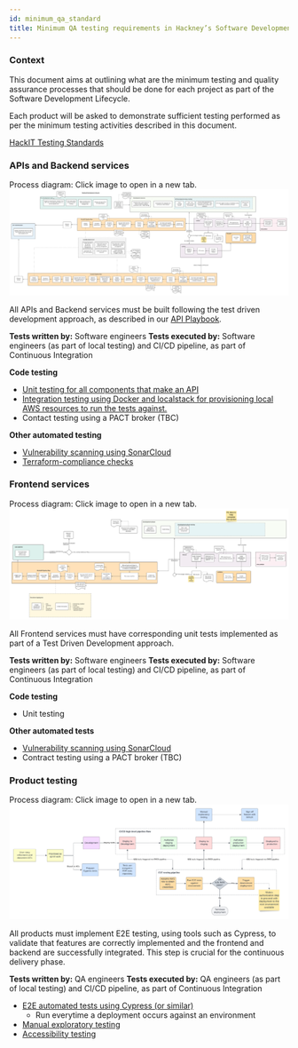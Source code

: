 ```yaml
---
id: minimum_qa_standard
title: Minimum QA testing requirements in Hackney’s Software Development Lifecycle
---
```


### Context
This document aims at outlining what are the minimum testing and quality assurance processes that should be done for each project as part of the Software Development Lifecycle.

Each product will be asked to demonstrate sufficient testing performed as per the minimum testing activities described in this document. 

[HackIT Testing Standards](./testing_standards.md)


### APIs and Backend services
Process diagram:
Click image to open in a new tab. 
[![](./docs-images/DevelopmentLifecycle.png)](./docs-images/DevelopmentLifecycle.png)


All APIs and Backend services must be built following the test driven development approach, as described in our [API Playbook](https://playbook.hackney.gov.uk/API-Playbook/tdd).

**Tests written by:** Software engineers
**Tests executed by:** Software engineers (as part of local testing) and CI/CD pipeline, as part of Continuous Integration

**Code testing**
- [Unit testing for all components that make an API](https://playbook.hackney.gov.uk/API-Playbook/unit_testing)
- [Integration testing using Docker and localstack for provisioning local AWS resources to run the tests against.](https://playbook.hackney.gov.uk/API-Playbook/integration_tests)
- Contact testing using a PACT broker (TBC)

**Other automated testing**
- [Vulnerability scanning using SonarCloud](https://playbook.hackney.gov.uk/API-Playbook/sonarcloud)
- [Terraform-compliance checks](https://playbook.hackney.gov.uk/API-Playbook/terraform_compliance)

### Frontend services
Process diagram:
Click image to open in a new tab. 
[![](./docs-images/MFEFrontendDevelopmentLifecycle.png)](./docs-images/MFEFrontendDevelopmentLifecycle.png)

All Frontend services must have corresponding unit tests implemented as part of a Test Driven Development approach. 

**Tests written by:** Software engineers
**Tests executed by:** Software engineers (as part of local testing) and CI/CD pipeline, as part of Continuous Integration

**Code testing**
- Unit testing

**Other automated tests**
- [Vulnerability scanning using SonarCloud](https://playbook.hackney.gov.uk/API-Playbook/sonarcloud)
- Contract testing using a PACT broker (TBC)

### Product testing
Process diagram:
Click image to open in a new tab. 
[![](./docs-images/qa_process.png)](./docs-images/qa_process.png)

All products must implement E2E testing, using tools such as Cypress, to validate that features are correctly implemented and the frontend and backend are successfully integrated. This step is crucial for the continuous delivery phase.

**Tests written by:** QA engineers
**Tests executed by:** QA engineers (as part of local testing) and CI/CD pipeline, as part of Continuous Integration

- [E2E automated tests using Cypress (or similar)](https://playbook.hackney.gov.uk/micro-frontends/testing/)
    - Run everytime a deployment occurs against an environment
- [Manual exploratory testing](https://docs.google.com/document/d/1R7JEXdbjhAESbO5JAp7kvlrxxY19MOxBhpwOQ1pdUpQ/edit?usp=sharing)
- [Accessibility testing](https://playbook.hackney.gov.uk/API-Playbook/accessibility_testing)


